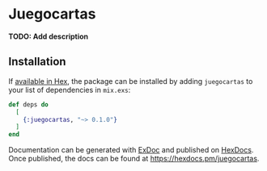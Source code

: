 # Juegocartas

**TODO: Add description**

## Installation

If [available in Hex](https://hex.pm/docs/publish), the package can be installed
by adding `juegocartas` to your list of dependencies in `mix.exs`:

```elixir
def deps do
  [
    {:juegocartas, "~> 0.1.0"}
  ]
end
```

Documentation can be generated with [ExDoc](https://github.com/elixir-lang/ex_doc)
and published on [HexDocs](https://hexdocs.pm). Once published, the docs can
be found at <https://hexdocs.pm/juegocartas>.

